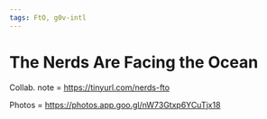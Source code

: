 ```yaml
---
tags: FtO, g0v-intl
---
```

# The Nerds Are Facing the Ocean

Collab. note = https://tinyurl.com/nerds-fto

Photos = https://photos.app.goo.gl/nW73Gtxp6YCuTjx18